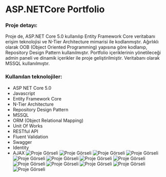 # ASP.NETCore Portfolio
### Proje detayı:
Proje de, ASP.NET Core 5.0 kullanılıp Entity Framework Core veritabanı erişim teknolojisi ve
N-Tier Architecture mimarisi ile kodlanmıştır. Ağırlıklı olarak OOB (Object Oriented Programming) yapısına göre kodlanıp, Repository Design Pattern kullanılmıştır. Portfolio içeriklerinin yönetileceği admin paneli ve dinamik içerikler ile proje geliştirilmiştir. Veritabanı olarak MSSQL kullanılmıştır.
### Kullanılan teknolojiler:
- ASP NET Core 5.0
- Javascript
- Entity Framework Core
- N-Tier Architecture
- Repository Design Pattern
- MSSQL
- ORM (Object Relational Mapping)
- Unit Of Works
- RESTful API
- Fluent Validation
- Swagger
- Identity
- AJAX
![Proje Görseli](/NETCorePortfolio/wwwroot/projectimages/main.png)
![Proje Görseli](/NETCorePortfolio/wwwroot/projectimages/services.png)
![Proje Görseli](/NETCorePortfolio/wwwroot/projectimages/skills.png)
![Proje Görseli](/NETCorePortfolio/wwwroot/projectimages/contact.png)
![Proje Görseli](/NETCorePortfolio/wwwroot/projectimages/dashboard.png)
![Proje Görseli](/NETCorePortfolio/wwwroot/projectimages/dashboard2.png)
![Proje Görseli](/NETCorePortfolio/wwwroot/projectimages/dash-skill.png)
![Proje Görseli](/NETCorePortfolio/wwwroot/projectimages/skill-edit.png)
![Proje Görseli](/NETCorePortfolio/wwwroot/projectimages/service-edit.png)
![Proje Görseli](/NETCorePortfolio/wwwroot/projectimages/projects.png)
![Proje Görseli](/NETCorePortfolio/wwwroot/projectimages/writer-dash.png)
![Proje Görseli](/NETCorePortfolio/wwwroot/projectimages/notifications.png)
![Proje Görseli](/NETCorePortfolio/wwwroot/projectimages/swagger.png)
